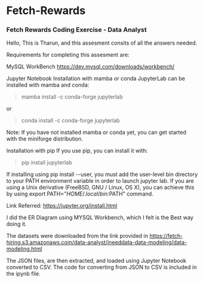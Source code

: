 # Fetch-Rewards


### Fetch Rewards Coding Exercise - Data Analyst


Hello, This is Tharun, and this assesment consits of all the answers needed.

Requirements for completing this assesment are:

MySQL WorkBench
https://dev.mysql.com/downloads/workbench/

Jupyter Notebook
Installation with mamba or conda
JupyterLab can be installed with mamba and conda:

> mamba install -c conda-forge jupyterlab

or

> conda install -c conda-forge jupyterlab

Note: If you have not installed mamba or conda yet, you can get started with the miniforge distribution.

Installation with pip
If you use pip, you can install it with:

> pip install jupyterlab

If installing using pip install --user, you must add the user-level bin directory to your PATH environment variable in order to launch jupyter lab. If you are using a Unix derivative (FreeBSD, GNU / Linux, OS X), you can achieve this by using export PATH="$HOME/.local/bin:$PATH" command.

Link Referred: 
https://jupyter.org/install.html

I did the ER Diagram using MYSQL Workbench, which I felt is the Best way doing it.





The datasets were downloaded from the link provided in https://fetch-hiring.s3.amazonaws.com/data-analyst/ineeddata-data-modeling/data-modeling.html

The JSON files, are then extracted, and loaded using Jupyter Notebook converted to CSV. The code for converting from JSON to CSV is included in the ipynb file.




